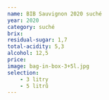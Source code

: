 ```yaml
---
name: BIB Sauvignon 2020 suché
year: 2020
category: suché
brix: 
residual-sugar: 1,7
total-acidity: 5,3
alcohol: 12,5
price: 
image: bag-in-box-3+5l.jpg
selection:
    - 3 litry
    - 5 litrů
---
```

